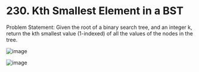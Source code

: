 # 230. Kth Smallest Element in a BST

Problem Statement: Given the root of a binary search tree, and an integer k, return the kth smallest value (1-indexed) of all the values of the nodes in the tree.

![image](https://github.com/aryanv175/leetcode/assets/91381804/c9e2b827-f2ff-4ab1-b781-a6c8a8baf588)

![image](https://github.com/aryanv175/leetcode/assets/91381804/ea63f159-7ee7-45d3-9b54-2cbe637c274d)
